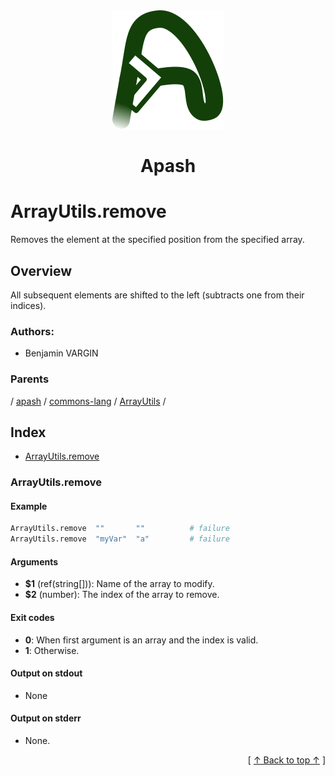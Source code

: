 
<div align='center' id='apash-top'>
  <a href='https://github.com/hastec-fr/apash'>
    <img alt='apash-logo' src='../../../../../../../assets/apash-logo.svg'/>
  </a>

  # Apash
</div>

# ArrayUtils.remove

Removes the element at the specified position from the specified array.

## Overview

All subsequent elements are shifted to the left (subtracts one from their indices).

### Authors:
* Benjamin VARGIN

### Parents
<!-- apash.parentBegin -->
[](../../../../.md) / [apash](../../../apash.md) / [commons-lang](../../commons-lang.md) / [ArrayUtils](../ArrayUtils.md) / 
<!-- apash.parentEnd -->

## Index

* [ArrayUtils.remove](#arrayutilsremove)

### ArrayUtils.remove

#### Example

```bash
ArrayUtils.remove  ""       ""          # failure
ArrayUtils.remove  "myVar"  "a"         # failure
```

#### Arguments

* **$1** (ref(string[])): Name of the array to modify.
* **$2** (number): The index of the array to remove.

#### Exit codes

* **0**: When first argument is an array and the index is valid.
* **1**: Otherwise.

#### Output on stdout

* None

#### Output on stderr

* None.


  <div align='right'>[ <a href='#apash-top'>↑ Back to top ↑</a> ]</div>


